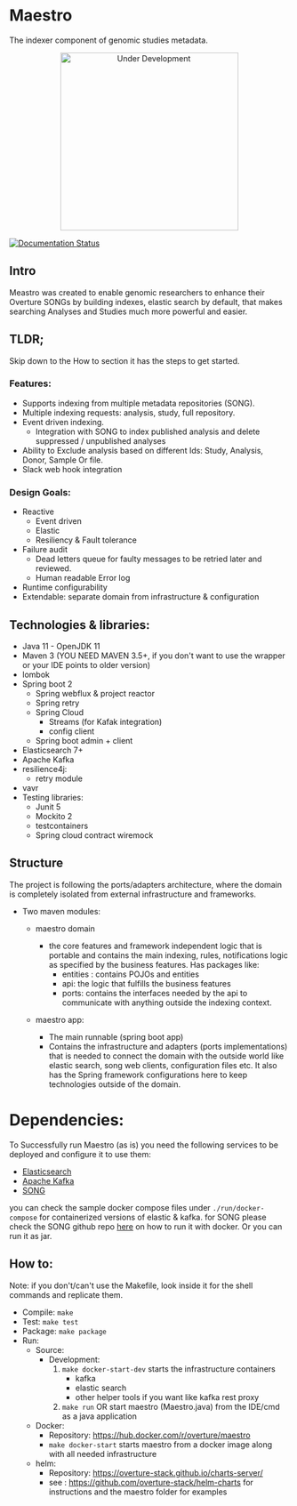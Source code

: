 # Maestro
The indexer component of genomic studies metadata.

<p align="center">
    <a href="https://github.com/overture-stack/maestro">
        <img alt="Under Development" 
            title="Under Development" 
            src="http://www.overture.bio/img/progress-horizontal-UD.svg" width="320" />
    </a>
</p>

[![Documentation Status](https://readthedocs.org/projects/maestro-overture/badge/?version=latest)](https://maestro-overture.readthedocs.io/en/latest/?badge=latest)

## Intro
Meastro was created to enable genomic researchers to enhance their Overture SONGs by building indexes, elastic search
by default, that makes searching Analyses and Studies much more powerful and easier.

## TLDR; 
Skip down to the How to section it has the steps to get started.

### Features:
- Supports indexing from multiple metadata repositories (SONG).
- Multiple indexing requests: analysis, study, full repository.
- Event driven indexing.
    - Integration with SONG to index published analysis and delete suppressed / unpublished analyses
- Ability to Exclude analysis based on different Ids: Study, Analysis, Donor, Sample Or file.
- Slack web hook integration

### Design Goals:
- Reactive
    - Event driven
    - Elastic
    - Resiliency & Fault tolerance
- Failure audit
    - Dead letters queue for faulty messages to be retried later and reviewed.
    - Human readable Error log
- Runtime configurability
- Extendable: separate domain from infrastructure & configuration

## Technologies & libraries:
- Java 11 - OpenJDK 11
- Maven 3 (YOU NEED MAVEN 3.5+, if you don't want to use the wrapper or your IDE points to older version)
- lombok
- Spring boot 2
    - Spring webflux & project reactor
    - Spring retry
    - Spring Cloud
        - Streams (for Kafak integration)
        - config client
    - Spring boot admin + client
- Elasticsearch 7+
- Apache Kafka
- resilience4j:
    - retry module
- vavr 
- Testing libraries:
    - Junit 5
    - Mockito 2
    - testcontainers
    - Spring cloud contract wiremock

## Structure
The project is following the ports/adapters architecture, where the domain is completely isolated from external infrastructure
and frameworks.
- Two maven modules:
    - maestro domain
      - the core features and framework independent logic that is portable and contains the main indexing, rules, notifications
      logic as specified by the business features. Has packages like:
          - entities : contains POJOs and entities
          - api: the logic that fulfills the business features
          - ports: contains the interfaces needed by the api to communicate with anything outside the indexing context.

    - maestro app:
       - The main runnable (spring boot app)
       - Contains the infrastructure and adapters (ports implementations) that is needed to connect the domain
         with the outside world like elastic search, song web clients, configuration files etc.
         It also has the Spring framework configurations here to keep technologies outside of the domain.
         
# Dependencies:
To Successfully run Maestro (as is) you need the following services to be deployed and configure it to use them:
- [Elasticsearch](https://www.elastic.co/products/elasticsearch)
- [Apache Kafka](https://kafka.apache.org/)
- [SONG](https://github.com/overture-stack/SONG)

you can check the sample docker compose files under `./run/docker-compose` for containerized versions of elastic & kafka.
for SONG please check the SONG github repo [here](https://github.com/overture-stack/SONG/tree/develop/dev) 
on how to run it with docker. Or you can run it as jar.

## How to:
Note: if you don't/can't use the Makefile, look inside it for the shell commands and replicate them.
- Compile: `make` 
- Test: `make test`
- Package: `make package`
- Run:
    - Source:
        - Development:
            1. `make docker-start-dev` starts the infrastructure containers
                - kafka
                - elastic search
                - other helper tools if you want like kafka rest proxy
            2. `make run` OR start maestro (Maestro.java) from the IDE/cmd as a java application
    - Docker:
        - Repository: https://hub.docker.com/r/overture/maestro
        - `make docker-start` starts maestro from a docker image along with all needed infrastructure
    - helm:
        - Repository: https://overture-stack.github.io/charts-server/
        - see : https://github.com/overture-stack/helm-charts for instructions and the maestro folder for examples
      
